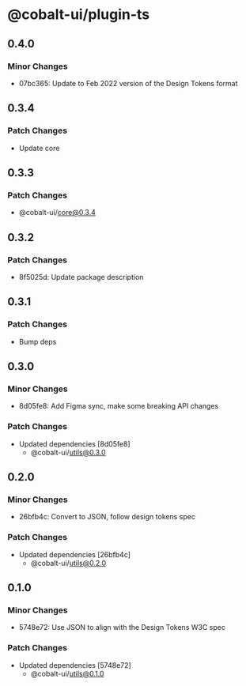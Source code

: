 # @cobalt-ui/plugin-ts

## 0.4.0

### Minor Changes

- 07bc365: Update to Feb 2022 version of the Design Tokens format

## 0.3.4

### Patch Changes

- Update core

## 0.3.3

### Patch Changes

- @cobalt-ui/core@0.3.4

## 0.3.2

### Patch Changes

- 8f5025d: Update package description

## 0.3.1

### Patch Changes

- Bump deps

## 0.3.0

### Minor Changes

- 8d05fe8: Add Figma sync, make some breaking API changes

### Patch Changes

- Updated dependencies [8d05fe8]
  - @cobalt-ui/utils@0.3.0

## 0.2.0

### Minor Changes

- 26bfb4c: Convert to JSON, follow design tokens spec

### Patch Changes

- Updated dependencies [26bfb4c]
  - @cobalt-ui/utils@0.2.0

## 0.1.0

### Minor Changes

- 5748e72: Use JSON to align with the Design Tokens W3C spec

### Patch Changes

- Updated dependencies [5748e72]
  - @cobalt-ui/utils@0.1.0
